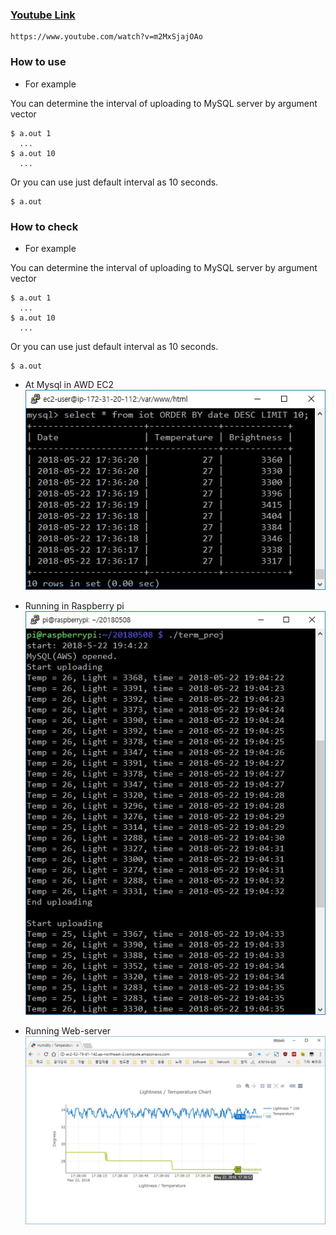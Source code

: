 ### [Youtube Link](https://www.youtube.com/watch?v=m2MxSjajOAo)
```
https://www.youtube.com/watch?v=m2MxSjajOAo
```

### How to use

* For example

You can determine the interval of uploading to MySQL server by argument vector
```
$ a.out 1
  ...
$ a.out 10
  ...
```
Or you can use just default interval as 10 seconds.
```
$ a.out
```

### How to check

* For example

You can determine the interval of uploading to MySQL server by argument vector
```
$ a.out 1
  ...
$ a.out 10
  ...
```
Or you can use just default interval as 10 seconds.
```
$ a.out
```

* At Mysql in AWD EC2
![MySQL](./image/MySQL.jpg)

* Running in Raspberry pi
![Running](./image/Running.jpg)

* Running Web-server
![web](./image/web.jpg)

